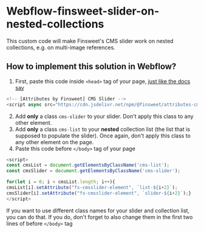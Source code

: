 # Webflow-finsweet-slider-on-nested-collections
This custom code will make Finsweet's CMS slider work on nested collections, e.g. on multi-image references.

## How to implement this solution in Webflow?
1. First, paste this code inside `<head>` tag of your page, [just like the docs say](https://www.finsweet.com/attributes/cms-slider "Finsweet docs") 
```javascript
<!-- [Attributes by Finsweet] CMS Slider -->
<script async src="https://cdn.jsdelivr.net/npm/@finsweet/attributes-cmsslider@1/cmsslider.js"></script>
```
2. Add **only** a class `cms-slider` to your slider. Don't apply this class to any other element.
3. Add **only** a class `cms-list` to your **nested** collection list (the list that is supposed to populate the slider). Once again, don't apply this class to any other element on the page.
4. Paste this code before `</body>` tag of your page
```javascript
<script>
const cmsList = document.getElementsByClassName('cms-list');
const cmsSlider = document.getElementsByClassName('cms-slider');

for(let i = 0; i < cmsList.length; i++){
cmsList[i].setAttribute("fs-cmsslider-element", `list-${i+2}`);
cmsSlider[i].setAttribute("fs-cmsslider-element", `slider-${i+2}`);}
</script>
```
If you want to use different class names for your slider and collection list, you can do that. If you do, don't forget to also change them in the first two lines of before `</body>` tag <script>, to match with your new class names.

You **do not need** to add custom atrributes to slider and collection list in Webflow, the script will do that for you. If you do add them, this solution will still work.
